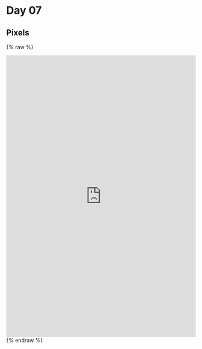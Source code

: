 
# Day 07

## Pixels

{% raw %}
<iframe src="https://editor.p5js.org/PerlaH/full/7fHhpQjoN" 
width="100%" height="750" frameborder="no"> </iframe>
{% endraw %}



